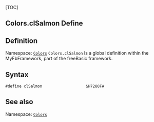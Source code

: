 [TOC]
## Colors.clSalmon Define

## Definition
Namespace: [`Colors`](Colors.md)
`Colors.clSalmon` Is a global definition within the MyFbFramework, part of the freeBasic framework.
## Syntax

```freeBasic
#define clSalmon                   &H7280FA
```

## See also
Namespace: [`Colors`](Colors.md)

